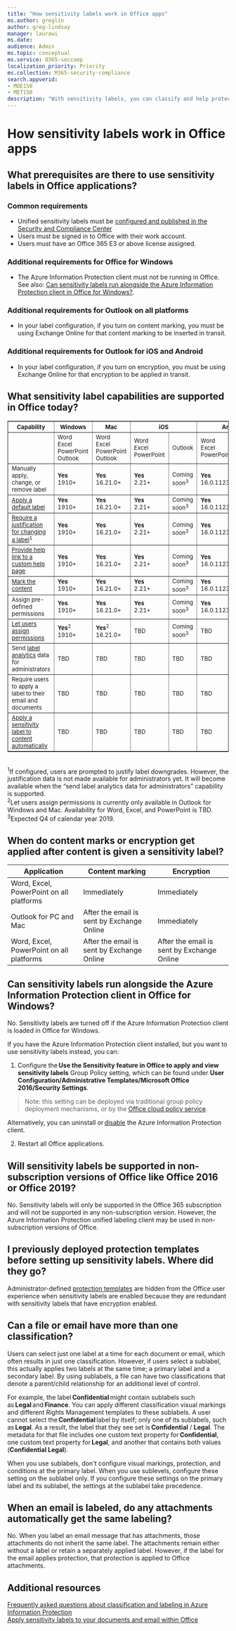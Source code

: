 ```yaml
---
title: "How sensitivity labels work in Office apps"
ms.author: greglin
author: greg-lindsay
manager: laurawi
ms.date: 
audience: Admin
ms.topic: conceptual
ms.service: O365-seccomp
localization_priority: Priority
ms.collection: M365-security-compliance
search.appverid: 
- MOE150
- MET150
description: "With sensitivity labels, you can classify and help protect your sensitive content, while making sure that your people’s productivity and ability to collaborate isn’t hindered. You can use sensitivity labels to enforce protection settings such as encryption or watermarks on labeled content."
---
```


# How sensitivity labels work in Office apps

## What prerequisites are there to use sensitivity labels in Office applications?

### Common requirements 

- Unified sensitivity labels must be [configured and published in the Security and Compliance Center](https://aka.ms/managemip)
- Users must be signed in to Office with their work account.
- Users must have an Office 365 E3 or above license assigned.

### Additional requirements for Office for Windows 

- The Azure Information Protection client must not be running in Office. See also: [Can sensitivity labels run alongside the Azure Information Protection client in Office for Windows?](#can-sensitivity-labels-run-alongside-the-azure-information-protection-client-in-office-for-windows).

### Additional requirements for Outlook on all platforms 

- In your label configuration, if you turn on content marking, you must be using Exchange Online for that content marking to be inserted in transit.

### Additional requirements for Outlook for iOS and Android 

- In your label configuration, if you turn on encryption, you must be using Exchange Online for that encryption to be applied in transit.

## What sensitivity label capabilities are supported in Office today? 

<table border="1" cellspacing="0" cellpadding="0">
<th><font size="-1">Capability<th><font size="-1">Windows<th><font size="-1">Mac<th colspan="2"><font size="-1">iOS<th colspan="2"><font size="-1">Android<th colspan="2"><font size="-1">Web</tr>
<tr><td>

<td><font size="-1">
Word<br>
Excel<br>
PowerPoint<br>
Outlook


<td><font size="-1">
Word<br>
Excel<br>
PowerPoint<br>
Outlook

<td><font size="-1">
Word<br>
Excel<br>
PowerPoint
<td><font size="-1">
Outlook

<td><font size="-1">
Word<br>
Excel<br>
PowerPoint
<td><font size="-1">
Outlook

<td><font size="-1">
Word<br>
Excel<br>
PowerPoint
<td><font size="-1">
Outlook
</b>
</tr>

<tr>
<td><font size="-1">Manually apply, change, or remove label<td><font size="-1"><b>Yes</b><br><font size="-1">1910+</font>

<td><font size="-1"><b>Yes</b><br><font size="-1">16.21.0+</font>

<td><font size="-1"><b>Yes</b><br><font size="-1">2.21+</font>
<td><font size="-1">Coming soon<sup>3</sup>
<td><font size="-1"><b>Yes</b><br><font size="-1">16.0.11231+</font>
<td><font size="-1">Coming soon<sup>3</sup>
<td><font size="-1">Coming soon<sup>3</sup><td><font size="-1">Coming soon<sup>3</sup>

<tr>
<td><font size="-1"><a href="https://docs.microsoft.com/microsoft-365/compliance/sensitivity-labels#what-label-policies-can-do">Apply a default label</a>
<td><font size="-1"><b>Yes</b><br><font size="-1">1910+</font>

<td><font size="-1"><b>Yes</b><br><font size="-1">16.21.0+</font>

<td><font size="-1"><b>Yes</b><br><font size="-1">2.21+</font>
<td><font size="-1">Coming soon<sup>3</sup>
<td><font size="-1"><b>Yes</b><br><font size="-1">16.0.11231+</font>
<td><font size="-1">Coming soon<sup>3</sup>
<td><font size="-1">Coming soon<sup>3</sup>
<td><font size="-1">Coming soon<sup>3</sup>

<tr><td><font size="-1"><a href="https://docs.microsoft.com/microsoft-365/compliance/sensitivity-labels#what-label-policies-can-do">Require a justification for changing a label</a><sup>1</sup>
<td><font size="-1"><b>Yes</b><br><font size="-1">1910+</font>

<td><font size="-1"><b>Yes</b><br><font size="-1">16.21.0+</font>

<td><font size="-1"><b>Yes</b><br><font size="-1">2.21+</font>
<td><font size="-1">Coming soon<sup>3</sup>
<td><font size="-1"><b>Yes</b><br><font size="-1">16.0.11231+</font>
<td><font size="-1">Coming soon<sup>3</sup>
<td><font size="-1">Coming soon<sup>3</sup>
<td><font size="-1">Coming soon<sup>3</sup>

<tr><td><font size="-1"><a href="https://docs.microsoft.com/microsoft-365/compliance/sensitivity-labels#what-label-policies-can-do">Provide help link to a custom help page</a>
<td><font size="-1"><b>Yes</b><br><font size="-1">1910+</font>

<td><font size="-1"><b>Yes</b><br><font size="-1">16.21.0+</font>

<td><font size="-1"><b>Yes</b><br><font size="-1">2.21+</font>
<td><font size="-1">Coming soon<sup>3</sup>
<td><font size="-1"><b>Yes</b><br><font size="-1">16.0.11231+</font>
<td><font size="-1">Coming soon<sup>3</sup>
<td><font size="-1">Coming soon<sup>3</sup>
<td><font size="-1">Coming soon<sup>3</sup>

<tr><td><font size="-1"><a href="https://docs.microsoft.com/microsoft-365/compliance/sensitivity-labels#what-sensitivity-labels-can-do">Mark the content</a>
<td><font size="-1"><b>Yes</b><br><font size="-1">1910+</font>

<td><font size="-1"><b>Yes</b><br><font size="-1">16.21.0+</font>

<td><font size="-1"><b>Yes</b><br><font size="-1">2.21+</font>
<td><font size="-1">Coming soon<sup>3</sup>
<td><font size="-1"><b>Yes</b><br><font size="-1">16.0.11231+</font
><td><font size="-1">Coming soon<sup>3</sup>
<td><font size="-1">Coming soon<sup>3</sup>
<td><font size="-1">Coming soon<sup>3</sup>

<tr><td><font size="-1">Assign pre-defined permissions
<td><font size="-1"><b>Yes</b><br><font size="-1">1910+</font>

<td><font size="-1"><b>Yes</b><br><font size="-1">16.21.0+</font>

<td><font size="-1"><b>Yes</b><br><font size="-1">2.21+</font>
<td><font size="-1">Coming soon<sup>3</sup>
<td><font size="-1"><b>Yes</b><br><font size="-1">16.0.11231+</font>
<td><font size="-1">Coming soon<sup>3</sup>
<td><font size="-1">Coming soon<sup>3</sup>
<td><font size="-1">Coming soon<sup>3</sup>

<tr><td><font size="-1"><a href="https://docs.microsoft.com/microsoft-365/compliance/encryption-sensitivity-labels#let-users-assign-permissions">Let users assign permissions</a>
<td><font size="-1"><b>Yes</b><sup>2</sup><br><font size="-1">1910+</font>

<td><font size="-1"><b>Yes</b><sup>2</sup><br><font size="-1">16.21.0+</font>

<td><font size="-1">TBD
<td><font size="-1">Coming soon<sup>3</sup>
<td><font size="-1">TBD<td
><font size="-1">Coming soon<sup>3</sup>
<td><font size="-1">TBD
<td><font size="-1">Coming soon<sup>3</sup>

<tr><td><font size="-1">Send <a href="https://docs.microsoft.com/microsoft-365/compliance/label-analytics">label analytics</a> data for administrators
<td><font size="-1">TBD

<td><font size="-1">TBD

<td><font size="-1">TBD
<td><font size="-1">TBD
<td><font size="-1">TBD
<td><font size="-1">TBD
<td><font size="-1">TBD
<td><font size="-1">TBD

<tr><td><font size="-1">Require users to apply a label to their email and documents
<td><font size="-1">TBD

<td><font size="-1">TBD

<td><font size="-1">TBD
<td><font size="-1">TBD
<td><font size="-1">TBD
<td><font size="-1">TBD
<td><font size="-1">TBD
<td><font size="-1">TBD

<tr><td><font size="-1"><a href="https://docs.microsoft.com/microsoft-365/compliance/apply-sensitivity-label-automatically">Apply a sensitivity label to content automatically</a>
<td><font size="-1">TBD

<td><font size="-1">TBD

<td><font size="-1">TBD
<td><font size="-1">TBD
<td><font size="-1">TBD
<td><font size="-1">TBD
<td><font size="-1">TBD
<td><font size="-1">TBD
</table>

<br><sup>1</sup>If configured, users are prompted to justify label downgrades. However, the justification data is not made available for administrators yet. It will become available when the “send label analytics data for administrators” capability is supported.
<br><sup>2</sup>Let users assign permissions is currently only available in Outlook for Windows and Mac. Availability for Word, Excel, and PowerPoint is TBD.
<br><sup>3</sup>Expected Q4 of calendar year 2019.

## When do content marks or encryption get applied after content is given a sensitivity label?

| Application | Content marking | Encryption
| --- | --- | --- |
| Word, Excel, PowerPoint on all platforms | Immediately | Immediately |
| Outlook for PC and Mac | After the email is sent by Exchange Online | Immediately |
| Word, Excel, PowerPoint on all platforms | After the email is sent by Exchange Online | After the email is sent by Exchange Online |

## Can sensitivity labels run alongside the Azure Information Protection client in Office for Windows?

No. Sensitivity labels are turned off if the Azure Information Protection client is loaded in Office for Windows.

If you have the Azure Information Protection client installed, but you want to use sensitivity labels instead, you can:

1. Configure the **Use the Sensitivity feature in Office to apply and view sensitivity labels** Group Policy setting, which can be found under **User Configuration/Administrative Templates/Microsoft Office 2016/Security Settings**.

  >Note: this setting can be deployed via traditional group policy deployment mechanisms, or by the [Office cloud policy service](https://docs.microsoft.com/DeployOffice/overview-office-cloud-policy-service). 
 
  Alternatively, you can uninstall or [disable](https://support.office.com/article/view-manage-and-install-add-ins-in-office-programs-16278816-1948-4028-91e5-76dca5380f8d) the Azure Information Protection client. 

2. Restart all Office applications.

## Will sensitivity labels be supported in non-subscription versions of Office like Office 2016 or Office 2019?

No. Sensitivity labels will only be supported in the Office 365 subscription and will not be supported in any non-subscription version. However, the Azure Information Protection unified labeling client may be used in non-subscription versions of Office. 

## I previously deployed protection templates before setting up sensitivity labels. Where did they go?

Administrator-defined [protection templates](https://docs.microsoft.com/azure/information-protection/configure-policy-templates) are hidden from the Office user experience when sensitivity labels are enabled because they are redundant with sensitivity labels that have encryption enabled. 

## Can a file or email have more than one classification?

Users can select just one label at a time for each document or email, which often results in just one classification. However, if users select a sublabel, this actually applies two labels at the same time; a primary label and a secondary label. By using sublabels, a file can have two classifications that denote a parent/child relationship for an additional level of control. 

For example, the label **Confidential** might contain sublabels such as **Legal** and **Finance**. You can apply different classification visual markings and different Rights Management templates to these sublabels. A user cannot select the **Confidential** label by itself; only one of its sublabels, such as **Legal**. As a result, the label that they see set is **Confidential** / **Legal**. The metadata for that file includes one custom text property for **Confidential**, one custom text property for **Legal**, and another that contains both values (**Confidential Legal**). 

When you use sublabels, don't configure visual markings, protection, and conditions at the primary label. When you use sublevels, configure these setting on the sublabel only. If you configure these settings on the primary label and its sublabel, the settings at the sublabel take precedence.

## When an email is labeled, do any attachments automatically get the same labeling?

No. When you label an email message that has attachments, those attachments do not inherit the same label. The attachments remain either without a label or retain a separately applied label. However, if the label for the email applies protection, that protection is applied to Office attachments.

## Additional resources

[Frequently asked questions about classification and labeling in Azure Information Protection](https://docs.microsoft.com/azure/information-protection/faqs-infoprotect)<br>
[Apply sensitivity labels to your documents and email within Office](https://support.office.com/article/apply-sensitivity-labels-to-your-documents-and-email-within-office-2f96e7cd-d5a4-403b-8bd7-4cc636bae0f9)